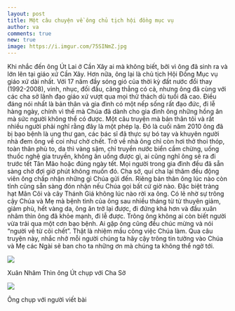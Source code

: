 ```yaml
---
layout: post
title: Một câu chuyện về ông chủ tịch hội đồng mục vụ
author: va
comments: true
new: true
image: https://i.imgur.com/75SINmZ.jpg
---
```


Khi nhắc đến ông Út Lai ở Cần Xây ai mà không biết, bởi vì ông đã sinh ra và lớn lên tại giáo xứ Cần Xây. Hơn nữa, ông lại là chủ tịch Hội Đồng Mục vụ giáo xứ dài nhất. Với 17 năm đầy sóng gió của thời kỳ đất nước đổi thay (1992-2008), vinh, nhục, đối đầu, căng thẳng có cả, nhưng ông đã cùng với các cha sở lãnh đạo giáo xứ vượt qua mọi thử thách dù tuổi đã cao. Điều đáng nói nhất là bản thân và gia đình có một nếp sống rất đạo đức, đi lễ hàng ngày, chính vì thế mà Chúa đã dành cho gia đình ông những hồng ân mà sức người không thể có được. Một câu truyện mà bản thân tôi và rất nhiều người phải nghĩ rằng đây là một phép lạ. Đó là cuối năm 2010 ông đã bị bạo bệnh là ung thư gan, các bác sĩ đã thực sự bó tay và khuyên người nhà đem ông về coi như chờ chết. Trở về nhà ông chỉ còn hơi thở thoi thóp, toàn thân phù to, da thì vàng sậm, chỉ truyền nước biển cầm chừng, uống thuốc nghệ gia truyền, không ăn uống được gì, ai cũng nghĩ ông sẽ ra đi trước tết Tân Mão hoặc đúng ngày tết. Mọi người trong gia đình đều đã sẵn sàng chờ đợi giờ phút không muốn đó. Cha sở, quí cha lại thăm đều động viên ông chấp nhận những gì Chúa gửi đến. Riêng bản thân ông lúc nào còn tỉnh cũng sẵn sàng đón nhận nếu Chúa gọi bất cứ giờ nào. Đặc biệt tràng hạt Mân Côi và cây Thánh Giá không lúc nào rời xa ông. Có lẽ nhờ sự trông cậy Chúa và Mẹ mà bệnh tình của ông sau nhiều tháng từ từ thuyên giảm, giảm phù, hết vàng da, ông ăn trở lại được, đi đứng khá hơn và đầu xuân nhâm thìn ông đã khỏe mạnh, đi lễ được. Trông ông không ai còn biết người vừa trải qua một cơn bạo bệnh. Ai gặp ông cũng đều chúc mừng và nói “người về từ cõi chết”. Thật là nhiệm mầu công việc Chúa làm. Qua câu truyện này, nhắc nhở mỗi người chúng ta hãy cậy trông tin tưởng vào Chúa và Mẹ các Ngài sẽ ban cho ta những ơn mà chúng ta không thể ngờ tới.

<div class="center">
    <img src="https://i.imgur.com/nworaBR.jpg" />
    <p>Xuân Nhâm Thìn ông Út chụp với Cha Sở</p>
</div>

<div class="center">
    <img src="https://i.imgur.com/GmMh4ye.jpg" />
    <p>Ông chụp với người viết bài</p>
</div>
